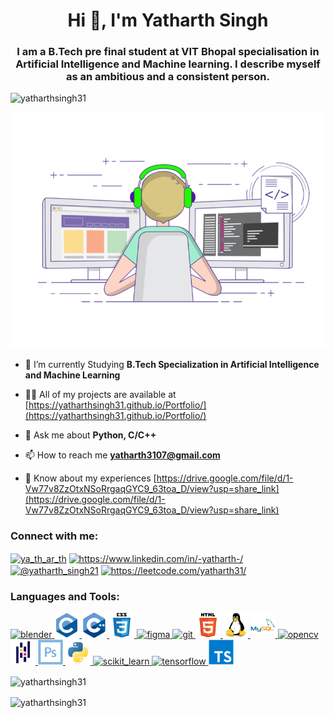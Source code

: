 <h1 align="center">Hi 👋, I'm Yatharth Singh</h1>
<h3 align="center">I am a B.Tech pre final student at VIT Bhopal specialisation in Artificial Intelligence and Machine learning. I describe myself as an ambitious and a consistent person.</h3>

<p align="left"> <img src="https://komarev.com/ghpvc/?username=yatharthsingh31&label=Profile%20views&color=0e75b6&style=flat" alt="yatharthsingh31" /> </p>

<p> <img align=“center” width="600" src="https://raw.githubusercontent.com/pspiagicw/pspiagicw/master/gif3.gif"/></p>

- 🔭 I’m currently Studying **B.Tech Specialization in Artificial Intelligence and Machine Learning**

- 👨‍💻 All of my projects are available at [https://yatharthsingh31.github.io/Portfolio/](https://yatharthsingh31.github.io/Portfolio/)

- 💬 Ask me about **Python, C/C++**

- 📫 How to reach me **yatharth3107@gmail.com**

- 📄 Know about my experiences [https://drive.google.com/file/d/1-Vw77v8ZzOtxNSoRrgaqGYC9_63toa_D/view?usp=share_link](https://drive.google.com/file/d/1-Vw77v8ZzOtxNSoRrgaqGYC9_63toa_D/view?usp=share_link)


<h3 align="left">Connect with me:</h3>
<p align="left">
<a href="https://twitter.com/ya_th_ar_th" target="blank"><img align="center" src="https://raw.githubusercontent.com/rahuldkjain/github-profile-readme-generator/master/src/images/icons/Social/twitter.svg" alt="ya_th_ar_th" height="30" width="40" /></a>
<a href="https://linkedin.com/in/https://www.linkedin.com/in/-yatharth-/" target="blank"><img align="center" src="https://raw.githubusercontent.com/rahuldkjain/github-profile-readme-generator/master/src/images/icons/Social/linked-in-alt.svg" alt="https://www.linkedin.com/in/-yatharth-/" height="30" width="40" /></a>
<a href="https://www.hackerrank.com/@yatharth_singh21" target="blank"><img align="center" src="https://raw.githubusercontent.com/rahuldkjain/github-profile-readme-generator/master/src/images/icons/Social/hackerrank.svg" alt="@yatharth_singh21" height="30" width="40" /></a>
<a href="https://www.leetcode.com/https://leetcode.com/yatharth31/" target="blank"><img align="center" src="https://raw.githubusercontent.com/rahuldkjain/github-profile-readme-generator/master/src/images/icons/Social/leet-code.svg" alt="https://leetcode.com/yatharth31/" height="30" width="40" /></a>
</p>

<h3 align="left">Languages and Tools:</h3>
<p align="left"> <a href="https://www.blender.org/" target="_blank" rel="noreferrer"> <img src="https://download.blender.org/branding/community/blender_community_badge_white.svg" alt="blender" width="40" height="40"/> </a> <a href="https://www.cprogramming.com/" target="_blank" rel="noreferrer"> <img src="https://raw.githubusercontent.com/devicons/devicon/master/icons/c/c-original.svg" alt="c" width="40" height="40"/> </a> <a href="https://www.w3schools.com/cpp/" target="_blank" rel="noreferrer"> <img src="https://raw.githubusercontent.com/devicons/devicon/master/icons/cplusplus/cplusplus-original.svg" alt="cplusplus" width="40" height="40"/> </a> <a href="https://www.w3schools.com/css/" target="_blank" rel="noreferrer"> <img src="https://raw.githubusercontent.com/devicons/devicon/master/icons/css3/css3-original-wordmark.svg" alt="css3" width="40" height="40"/> </a> <a href="https://www.figma.com/" target="_blank" rel="noreferrer"> <img src="https://www.vectorlogo.zone/logos/figma/figma-icon.svg" alt="figma" width="40" height="40"/> </a> <a href="https://git-scm.com/" target="_blank" rel="noreferrer"> <img src="https://www.vectorlogo.zone/logos/git-scm/git-scm-icon.svg" alt="git" width="40" height="40"/> </a> <a href="https://www.w3.org/html/" target="_blank" rel="noreferrer"> <img src="https://raw.githubusercontent.com/devicons/devicon/master/icons/html5/html5-original-wordmark.svg" alt="html5" width="40" height="40"/> </a> <a href="https://www.linux.org/" target="_blank" rel="noreferrer"> <img src="https://raw.githubusercontent.com/devicons/devicon/master/icons/linux/linux-original.svg" alt="linux" width="40" height="40"/> </a> <a href="https://www.mysql.com/" target="_blank" rel="noreferrer"> <img src="https://raw.githubusercontent.com/devicons/devicon/master/icons/mysql/mysql-original-wordmark.svg" alt="mysql" width="40" height="40"/> </a> <a href="https://opencv.org/" target="_blank" rel="noreferrer"> <img src="https://www.vectorlogo.zone/logos/opencv/opencv-icon.svg" alt="opencv" width="40" height="40"/> </a> <a href="https://pandas.pydata.org/" target="_blank" rel="noreferrer"> <img src="https://raw.githubusercontent.com/devicons/devicon/2ae2a900d2f041da66e950e4d48052658d850630/icons/pandas/pandas-original.svg" alt="pandas" width="40" height="40"/> </a> <a href="https://www.photoshop.com/en" target="_blank" rel="noreferrer"> <img src="https://raw.githubusercontent.com/devicons/devicon/master/icons/photoshop/photoshop-line.svg" alt="photoshop" width="40" height="40"/> </a> <a href="https://www.python.org" target="_blank" rel="noreferrer"> <img src="https://raw.githubusercontent.com/devicons/devicon/master/icons/python/python-original.svg" alt="python" width="40" height="40"/> </a> <a href="https://scikit-learn.org/" target="_blank" rel="noreferrer"> <img src="https://upload.wikimedia.org/wikipedia/commons/0/05/Scikit_learn_logo_small.svg" alt="scikit_learn" width="40" height="40"/> </a> <a href="https://www.tensorflow.org" target="_blank" rel="noreferrer"> <img src="https://www.vectorlogo.zone/logos/tensorflow/tensorflow-icon.svg" alt="tensorflow" width="40" height="40"/> </a> <a href="https://www.typescriptlang.org/" target="_blank" rel="noreferrer"> <img src="https://raw.githubusercontent.com/devicons/devicon/master/icons/typescript/typescript-original.svg" alt="typescript" width="40" height="40"/> </a> </p>

<p><img align="center" src="https://github-readme-stats.vercel.app/api/top-langs?username=yatharthsingh31&show_icons=true&locale=en&layout=compact" alt="yatharthsingh31" /></p>

<p><img align="center" src="https://github-readme-streak-stats.herokuapp.com/?user=yatharthsingh31&" alt="yatharthsingh31" /></p>
